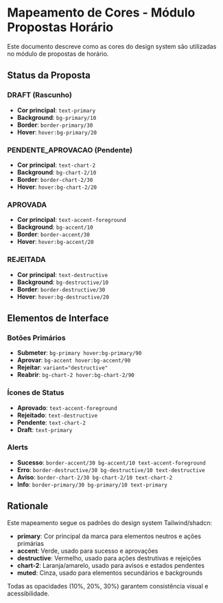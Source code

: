 # Mapeamento de Cores - Módulo Propostas Horário

Este documento descreve como as cores do design system são utilizadas no módulo de propostas de horário.

## Status da Proposta

### DRAFT (Rascunho)

- **Cor principal**: `text-primary`
- **Background**: `bg-primary/10`
- **Border**: `border-primary/30`
- **Hover**: `hover:bg-primary/20`

### PENDENTE_APROVACAO (Pendente)

- **Cor principal**: `text-chart-2`
- **Background**: `bg-chart-2/10`
- **Border**: `border-chart-2/30`
- **Hover**: `hover:bg-chart-2/20`

### APROVADA

- **Cor principal**: `text-accent-foreground`
- **Background**: `bg-accent/10`
- **Border**: `border-accent/30`
- **Hover**: `hover:bg-accent/20`

### REJEITADA

- **Cor principal**: `text-destructive`
- **Background**: `bg-destructive/10`
- **Border**: `border-destructive/30`
- **Hover**: `hover:bg-destructive/20`

## Elementos de Interface

### Botões Primários

- **Submeter**: `bg-primary hover:bg-primary/90`
- **Aprovar**: `bg-accent hover:bg-accent/90`
- **Rejeitar**: `variant="destructive"`
- **Reabrir**: `bg-chart-2 hover:bg-chart-2/90`

### Ícones de Status

- **Aprovado**: `text-accent-foreground`
- **Rejeitado**: `text-destructive`
- **Pendente**: `text-chart-2`
- **Draft**: `text-primary`

### Alerts

- **Sucesso**: `border-accent/30 bg-accent/10 text-accent-foreground`
- **Erro**: `border-destructive/30 bg-destructive/10 text-destructive`
- **Aviso**: `border-chart-2/30 bg-chart-2/10 text-chart-2`
- **Info**: `border-primary/30 bg-primary/10 text-primary`

## Rationale

Este mapeamento segue os padrões do design system Tailwind/shadcn:

- **primary**: Cor principal da marca para elementos neutros e ações primárias
- **accent**: Verde, usado para sucesso e aprovações
- **destructive**: Vermelho, usado para ações destrutivas e rejeições
- **chart-2**: Laranja/amarelo, usado para avisos e estados pendentes
- **muted**: Cinza, usado para elementos secundários e backgrounds

Todas as opacidades (10%, 20%, 30%) garantem consistência visual e acessibilidade.
